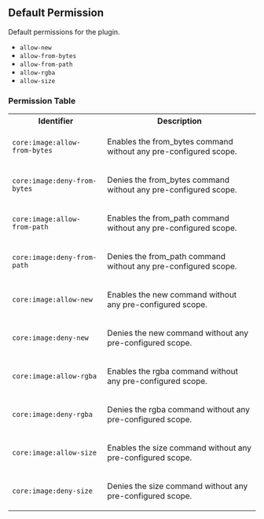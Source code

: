 ## Default Permission

Default permissions for the plugin.

- `allow-new`
- `allow-from-bytes`
- `allow-from-path`
- `allow-rgba`
- `allow-size`

### Permission Table 

<table>
<tr>
<th>Identifier</th>
<th>Description</th>
</tr>


<tr>
<td>

`core:image:allow-from-bytes`

</td>
<td>

Enables the from_bytes command without any pre-configured scope.

</td>
</tr>

<tr>
<td>

`core:image:deny-from-bytes`

</td>
<td>

Denies the from_bytes command without any pre-configured scope.

</td>
</tr>

<tr>
<td>

`core:image:allow-from-path`

</td>
<td>

Enables the from_path command without any pre-configured scope.

</td>
</tr>

<tr>
<td>

`core:image:deny-from-path`

</td>
<td>

Denies the from_path command without any pre-configured scope.

</td>
</tr>

<tr>
<td>

`core:image:allow-new`

</td>
<td>

Enables the new command without any pre-configured scope.

</td>
</tr>

<tr>
<td>

`core:image:deny-new`

</td>
<td>

Denies the new command without any pre-configured scope.

</td>
</tr>

<tr>
<td>

`core:image:allow-rgba`

</td>
<td>

Enables the rgba command without any pre-configured scope.

</td>
</tr>

<tr>
<td>

`core:image:deny-rgba`

</td>
<td>

Denies the rgba command without any pre-configured scope.

</td>
</tr>

<tr>
<td>

`core:image:allow-size`

</td>
<td>

Enables the size command without any pre-configured scope.

</td>
</tr>

<tr>
<td>

`core:image:deny-size`

</td>
<td>

Denies the size command without any pre-configured scope.

</td>
</tr>
</table>
